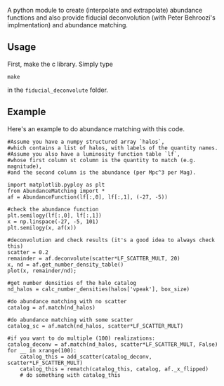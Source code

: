 A python module to create (interpolate and extrapolate) abundance functions and also provide fiducial deconvolution (with Peter Behroozi's implmentation) and abundance matching.


Usage
-----
First, make the c library. Simply type

    make

in the `fiducial_deconvolute` folder.


Example
-------

Here's an example to do abundance matching with this code.

    #Assume you have a numpy structured array `halos`, 
    #which contains a list of halos, with labels of the quantity names.
    #Assume you also have a luminosity function table `lf`, 
    #whose first column st column is the quantity to match (e.g. magnitude), 
    #and the second column is the abundance (per Mpc^3 per Mag).
    
    import matplotlib.pyploy as plt
    from AbundanceMatching import *
    af = AbundanceFunction(lf[:,0], lf[:,1], (-27, -5))
    
    #check the abundance function
    plt.semilogy(lf[:,0], lf[:,1])
    x = np.linspace(-27, -5, 101)
    plt.semilogy(x, af(x))
    
    #deconvolution and check results (it's a good idea to always check this)
    scatter = 0.2
    remainder = af.deconvolute(scatter*LF_SCATTER_MULT, 20)
    x, nd = af.get_number_density_table()
    plot(x, remainder/nd);
    
    #get number densities of the halo catalog
    nd_halos = calc_number_densities(halos['vpeak'], box_size)
    
    #do abundance matching with no scatter
    catalog = af.match(nd_halos)
    
    #do abundance matching with some scatter
    catalog_sc = af.match(nd_halos, scatter*LF_SCATTER_MULT)
    
    #if you want to do multiple (100) realizations:
    catalog_deconv = af.match(nd_halos, scatter*LF_SCATTER_MULT, False)
    for __ in xrange(100):
        catalog_this = add_scatter(catalog_deconv, scatter*LF_SCATTER_MULT)
        catalog_this = rematch(catalog_this, catalog, af._x_flipped)
        # do something with catalog_this

